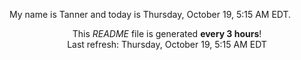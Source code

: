 My name is Tanner and today is Thursday, October 19, 5:15 AM EDT.

<p align="center">This <i>README</i> file is generated <b>every 3 hours</b>!</br>Last refresh: Thursday, October 19, 5:15 AM EDT<br /></p>

